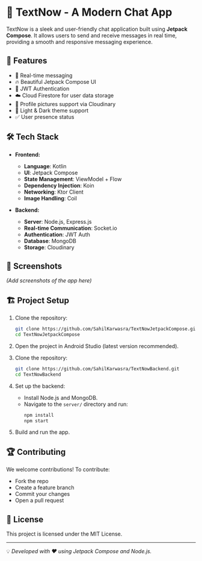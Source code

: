 # 📱 TextNow - A Modern Chat App

TextNow is a sleek and user-friendly chat application built using **Jetpack Compose**. It allows users to send and receive messages in real time, providing a smooth and responsive messaging experience.

## 🚀 Features

- 💬 Real-time messaging
- 🔥 Beautiful Jetpack Compose UI
- 🔐 JWT Authentication
- ☁️ Cloud Firestore for user data storage
- 📸 Profile pictures support via Cloudinary
- 🌙 Light & Dark theme support
- ✅ User presence status

## 🛠️ Tech Stack

- **Frontend:**
    - **Language**: Kotlin
    - **UI**: Jetpack Compose
    - **State Management**: ViewModel + Flow
    - **Dependency Injection**: Koin
    - **Networking**: Ktor Client
    - **Image Handling**: Coil

- **Backend:**
    - **Server**: Node.js, Express.js
    - **Real-time Communication**: Socket.io
    - **Authentication**: JWT Auth
    - **Database**: MongoDB
    - **Storage**: Cloudinary

## 📸 Screenshots

_(Add screenshots of the app here)_

## 🏗️ Project Setup

1. Clone the repository:
   ```bash
   git clone https://github.com/SahilKarwasra/TextNowJetpackCompose.git
   cd TextNowJetpackCompose
   ```

2. Open the project in Android Studio (latest version recommended).

3. Clone the repository:
   ```bash
   git clone https://github.com/SahilKarwasra/TextNowBackend.git
   cd TextNowBackend
   ```

4. Set up the backend:
    - Install Node.js and MongoDB.
    - Navigate to the `server/` directory and run:
      ```bash
      npm install
      npm start
      ```

5. Build and run the app.

## 🏆 Contributing

We welcome contributions! To contribute:
- Fork the repo
- Create a feature branch
- Commit your changes
- Open a pull request

## 📝 License

This project is licensed under the MIT License.

---

💡 *Developed with ❤️ using Jetpack Compose and Node.js.*

